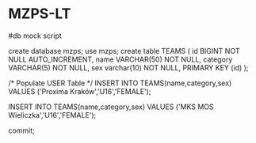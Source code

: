 # MZPS-LT

#db mock script


create database mzps;
use mzps;
create table TEAMS (
   id BIGINT NOT NULL AUTO_INCREMENT,
   name VARCHAR(50) NOT NULL,
   category  VARCHAR(5) NOT NULL,
   sex varchar(10) NOT NULL,
   PRIMARY KEY (id)
);
   
/* Populate USER Table */
INSERT INTO TEAMS(name,category,sex)
VALUES ('Proxima Kraków','U16','FEMALE');
   
INSERT INTO TEAMS(name,category,sex)
VALUES ('MKS MOS Wieliczka','U16','FEMALE');
 
commit;

